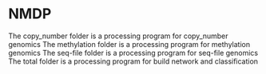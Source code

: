 # NMDP
The copy_number folder is a processing program for copy_number genomics
The methylation folder is a processing program for methylation genomics
The seq-file folder is a processing program for seq-file genomics
The total folder is a processing program for build network and classification 
